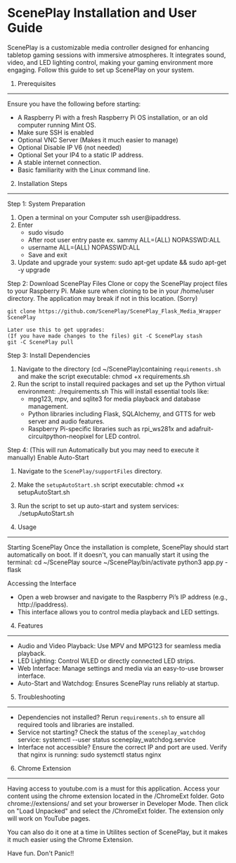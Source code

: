ScenePlay Installation and User Guide
=====================================

ScenePlay is a customizable media controller designed for enhancing tabletop gaming sessions with immersive atmospheres. It integrates sound, video, and LED lighting control, making your gaming environment more engaging. Follow this guide to set up ScenePlay on your system.

1. Prerequisites
-----------------
Ensure you have the following before starting:
- A Raspberry Pi with a fresh Raspberry Pi OS installation, or an old computer running Mint OS.
- Make sure SSH is enabled
- Optional VNC Server (Makes it much easier to manage)
- Optional Disable IP V6 (not needed)
- Optional Set your IP4 to a static IP address. 
- A stable internet connection.
- Basic familiarity with the Linux command line.

2. Installation Steps
---------------------

Step 1: System Preparation
1. Open a terminal on your Computer ssh user@ipaddress.
2. Enter 
      - sudo visudo
      - After root user entry paste ex. sammy   ALL=(ALL) NOPASSWD:ALL
      - username  ALL=(ALL) NOPASSWD:ALL
      - Save and exit 
3. Update and upgrade your system:
   sudo apt-get update && sudo apt-get -y upgrade

Step 2: Download ScenePlay Files
Clone or copy the ScenePlay project files to your Raspberry Pi. Make sure when cloning to be in your /home/user directory. The application may break if not in this location. (Sorry)
    
    git clone https://github.com/ScenePlay/ScenePlay_Flask_Media_Wrapper ScenePlay

    Later use this to get upgrades:
    (If you have made changes to the files) git -C ScenePlay stash 
    git -C ScenePlay pull

Step 3: Install Dependencies
1. Navigate to the directory (cd ~/ScenePlay)containing `requirements.sh` and make the script executable:
   chmod +x requirements.sh
2. Run the script to install required packages and set up the Python virtual environment:
   ./requirements.sh
   This will install essential tools like:
   - mpg123, mpv, and sqlite3 for media playback and database management.
   - Python libraries including Flask, SQLAlchemy, and GTTS for web server and audio features.
   - Raspberry Pi-specific libraries such as rpi_ws281x and adafruit-circuitpython-neopixel for LED control.

Step 4: (This will run Automatically but you may need to execute it manually) Enable Auto-Start
1. Navigate to the `ScenePlay/supportFiles` directory.
2. Make the `setupAutoStart.sh` script executable:
   chmod +x setupAutoStart.sh
3. Run the script to set up auto-start and system services:
   ./setupAutoStart.sh

3. Usage
--------

Starting ScenePlay
Once the installation is complete, ScenePlay should start automatically on boot. If it doesn't, you can manually start it using the terminal:
cd ~/ScenePlay
source ~/ScenePlay/bin/activate
python3 app.py -flask

Accessing the Interface
- Open a web browser and navigate to the Raspberry Pi’s IP address (e.g., http://ipaddress).
- This interface allows you to control media playback and LED settings.

4. Features
-----------
- Audio and Video Playback: Use MPV and MPG123 for seamless media playback.
- LED Lighting: Control WLED or directly connected LED strips.
- Web Interface: Manage settings and media via an easy-to-use browser interface.
- Auto-Start and Watchdog: Ensures ScenePlay runs reliably at startup.

5. Troubleshooting
-------------------
- Dependencies not installed? Rerun `requirements.sh` to ensure all required tools and libraries are installed.
- Service not starting? Check the status of the `sceneplay_watchdog` service:
  systemctl --user status sceneplay_watchdog.service
- Interface not accessible? Ensure the correct IP and port are used. Verify that nginx is running:
  sudo systemctl status nginx

6. Chrome Extension
-------------------
Having access to youtube.com is a must for this application. Access your content using the chrome extension located in the /ChromeExt folder.
Goto chrome://extensions/ and set your browerser in Developer Mode. Then click on "Load Unpacked" and select the /ChromeExt folder.
The extension only will work on YouTube pages.

You can also do it one at a time in Utilites section of ScenePlay, but it makes it much easier using the Chrome Extension.

Have fun. Don't Panic!!
